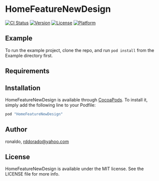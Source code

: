 # HomeFeatureNewDesign

[![CI Status](http://img.shields.io/travis/ronaldo/HomeFeatureNewDesign.svg?style=flat)](https://travis-ci.org/ronaldo/HomeFeatureNewDesign)
[![Version](https://img.shields.io/cocoapods/v/HomeFeatureNewDesign.svg?style=flat)](http://cocoapods.org/pods/HomeFeatureNewDesign)
[![License](https://img.shields.io/cocoapods/l/HomeFeatureNewDesign.svg?style=flat)](http://cocoapods.org/pods/HomeFeatureNewDesign)
[![Platform](https://img.shields.io/cocoapods/p/HomeFeatureNewDesign.svg?style=flat)](http://cocoapods.org/pods/HomeFeatureNewDesign)

## Example

To run the example project, clone the repo, and run `pod install` from the Example directory first.

## Requirements

## Installation

HomeFeatureNewDesign is available through [CocoaPods](http://cocoapods.org). To install
it, simply add the following line to your Podfile:

```ruby
pod "HomeFeatureNewDesign"
```

## Author

ronaldo, rddorado@yahoo.com

## License

HomeFeatureNewDesign is available under the MIT license. See the LICENSE file for more info.
